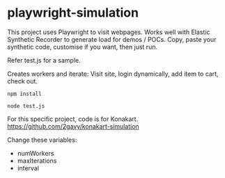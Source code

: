 # playwright-simulation

This project uses Playwright to visit webpages. Works well with Elastic Synthetic Recorder to generate load for demos / POCs. Copy, paste your synthetic code, customise if you want, then just run.

Refer test.js for a sample. 

Creates workers and iterate: Visit site, login dynamically, add item to cart, check out.

```npm install```

```node test.js```

For this specific project, code is for Konakart.
https://github.com/2gavy/konakart-simulation

Change these variables:
- numWorkers
- maxIterations
- interval